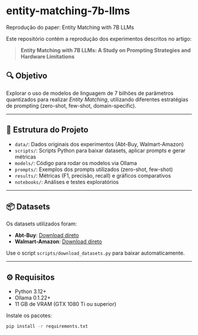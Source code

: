 # entity-matching-7b-llms
Reprodução do paper: Entity Matching with 7B LLMs

Este repositório contém a reprodução dos experimentos descritos no artigo:

> **Entity Matching with 7B LLMs: A Study on Prompting Strategies and Hardware Limitations**

## 🔍 Objetivo

Explorar o uso de modelos de linguagem de 7 bilhões de parâmetros quantizados para realizar *Entity Matching*, utilizando diferentes estratégias de prompting (zero-shot, few-shot, domain-specific).

---

## 📁 Estrutura do Projeto

- `data/`: Dados originais dos experimentos (Abt-Buy, Walmart-Amazon)
- `scripts/`: Scripts Python para baixar datasets, aplicar prompts e gerar métricas
- `models/`: Código para rodar os modelos via Ollama
- `prompts/`: Exemplos dos prompts utilizados (zero-shot, few-shot)
- `results/`: Métricas (F1, precisão, recall) e gráficos comparativos
- `notebooks/`: Análises e testes exploratórios

---

## 📦 Datasets

Os datasets utilizados foram:

- **Abt-Buy**: [Download direto](https://pages.cs.wisc.edu/~anhai/data/Structured/products/Abt-Buy.zip)
- **Walmart-Amazon**: [Download direto](https://pages.cs.wisc.edu/~anhai/data/Structured/products/Walmart-Amazon.zip)

Use o script `scripts/download_datasets.py` para baixar automaticamente.

---

## ⚙️ Requisitos

- Python 3.12+
- Ollama 0.1.22+
- 11 GB de VRAM (GTX 1080 Ti ou superior)

Instale os pacotes:

```bash
pip install -r requirements.txt
